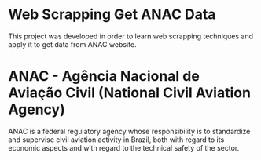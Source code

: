 # Web Scrapping Get ANAC Data

This project was developed in order to learn web scrapping techniques and apply it to get data from ANAC website.

# ANAC - Agência Nacional de Aviação Civil (National Civil Aviation Agency)

ANAC is a federal regulatory agency whose responsibility is to standardize and supervise civil aviation activity in Brazil, both with regard to its economic aspects and with regard to the technical safety of the sector.
